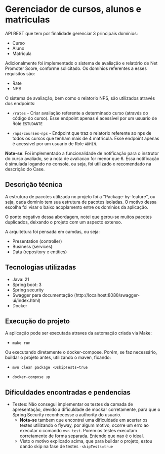 # Gerenciador de cursos, alunos e matriculas

API REST que tem por finalidade gerenciar 3 principais domínios:
 - Curso
 - Aluno
 - Matricula

Adicionalmente foi  implementado o sistema de avaliação e relatório de Net Promoter Score, conforme solicitado.
Os domínios referentes a esses requisitos são:
 - Rate
 - NPS

O sistema de avaliação, bem como o relatorio NPS, são utilizados através dos endpoints:
 - ``/rates`` - Criar avaliação referente a determinado curso (através do código do curso). Esse endpoint
apenas é acessível por um usuario de Role `ESTUDANTE`

 - ``/nps/courses-nps`` - Endpoint que traz o relatorio referente ao nps de todos os cursos que tenham mais de 4 matricula.
Esse endpoint apenas é acessível por um usuario de Role `ADMIN`.

**Note-se**: Foi implementado a funcionalidade de notificação para o instrutor do curso avaliado, se a nota de avaliacao
for menor que 6. Essa notificação é simulada logando no console, ou seja, foi utilizado o recomendado na descrição do Case.

## Descrição técnica
A estrutura de pacotes utilizada no projeto foi a "Package-by-feature", ou seja, cada dominio tem sua estrutura de pacotes isoladas.
O motivo dessa escolha foi visar o baixo acoplamento entre os dominios da aplicação.

O ponto negativo dessa abordagem, notei que gerou-se muitos pacotes duplicados, deixando o projeto com um aspecto extenso.

A arquitetura foi pensada em camdas, ou seja:
  - Presentation (controller)
  - Business (services)
  - Data (repository e entities)


## Tecnologias utilizadas
 - Java: 21
 - Spring boot: 3
 - Spring security
 - Swagger para documentação (http://localhost:8080/swagger-ui/index.html)
 - Docker

## Execução do projeto

A aplicação pode ser executada atraves da automação criada via Make:
- ``make run``

Ou executando diretamente o docker-compose. Porém, se faz necessário, buildar o projeto antes, utilizando o maven, ficando:
- ``mvn clean package -DskipTests=true``

- ``docker-compose up``

## Dificuldades encontradas e pendencias
 - Testes: Não consegui implementar os testes da camada de apresentação, devido a dificuldade de mockar corretamente, para que o Spring Security reconhecesse a authority do usuario.
   - **Nota-se** tambem que encontrei uma dificuldade em acertar os testes utilizando o flyway, por algum motivo, ocorre um erro ao executar o comando ``mvn test``. Porem os testes executam corretamente de forma separada. Entendo que nao é o ideal.
   - Visto o motivo explicado acima, que para buildar o projeto, estou dando skip na fase de testes ```-skipTests=true```
   
